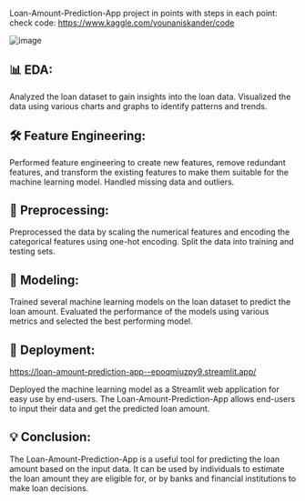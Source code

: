 Loan-Amount-Prediction-App project in points with steps in each point:
check code:
https://www.kaggle.com/younaniskander/code

![image](https://github.com/younaniskander/Loan-Amount-Prediction-App-/assets/87044703/a955650f-79ba-41ec-a9ac-146995819923)

## 📊 EDA:

Analyzed the loan dataset to gain insights into the loan data.
Visualized the data using various charts and graphs to identify patterns and trends.


## 🛠️ Feature Engineering:

Performed feature engineering to create new features, remove redundant features, and transform the existing features to make them suitable for the machine learning model.
Handled missing data and outliers.


## 🔧 Preprocessing:

Preprocessed the data by scaling the numerical features and encoding the categorical features using one-hot encoding.
Split the data into training and testing sets.

## 🤖 Modeling:

Trained several machine learning models on the loan dataset to predict the loan amount.
Evaluated the performance of the models using various metrics and selected the best performing model.
## 🚀 Deployment:
https://loan-amount-prediction-app--epoqmiuzpy9.streamlit.app/

Deployed the machine learning model as a Streamlit web application for easy use by end-users.
The Loan-Amount-Prediction-App allows end-users to input their data and get the predicted loan amount.
## 💡 Conclusion:

The Loan-Amount-Prediction-App is a useful tool for predicting the loan amount based on the input data.
It can be used by individuals to estimate the loan amount they are eligible for, or by banks and financial institutions to make loan decisions.
